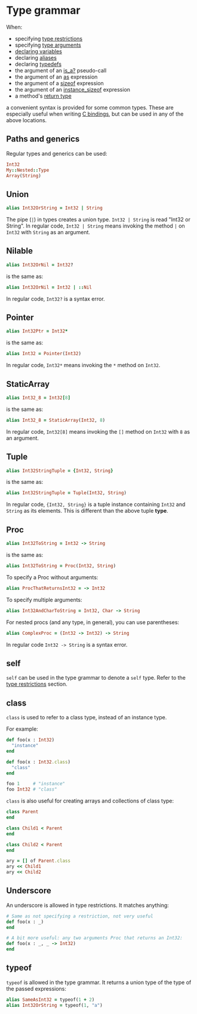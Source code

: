 # Type grammar

When:

* specifying [type restrictions](type_restrictions.html)
* specifying [type arguments](generics.html)
* [declaring variables](declare_var.html)
* declaring [aliases](alias.html)
* declaring [typedefs](type.html)
* the argument of an [is_a?](is_a.html) pseudo-call
* the argument of an [as](as.html) expression
* the argument of a [sizeof](sizeof.html) expression
* the argument of an [instance_sizeof](instance_sizeof.html) expression
* a method's [return type](return_types.html)

a convenient syntax is provided for some common types. These are especially useful when writing [C bindings](c_bindings/index.html), but can be used in any of the above locations.

## Paths and generics

Regular types and generics can be used:

```ruby
Int32
My::Nested::Type
Array(String)
```

## Union

```ruby
alias Int32OrString = Int32 | String
```

The pipe (`|`) in types creates a union type. `Int32 | String` is read "Int32 or String". In regular code, `Int32 | String` means invoking the method `|` on `Int32` with `String` as an argument.

## Nilable

```ruby
alias Int32OrNil = Int32?
```

is the same as:

```ruby
alias Int32OrNil = Int32 | ::Nil
```

In regular code, `Int32?` is a syntax error.

## Pointer

```ruby
alias Int32Ptr = Int32*
```

is the same as:

```ruby
alias Int32 = Pointer(Int32)
```

In regular code, `Int32*` means invoking the `*` method on `Int32`.

## StaticArray

```ruby
alias Int32_8 = Int32[8]
```

is the same as:

```ruby
alias Int32_8 = StaticArray(Int32, 8)
```

In regular code, `Int32[8]` means invoking the `[]` method on `Int32` with `8` as an argument.

## Tuple

```ruby
alias Int32StringTuple = {Int32, String}
```

is the same as:

```ruby
alias Int32StringTuple = Tuple(Int32, String)
```

In regular code, `{Int32, String}` is a tuple instance containing `Int32` and `String` as its elements. This is different than the above tuple **type**.

## Proc

```ruby
alias Int32ToString = Int32 -> String
```

is the same as:

```ruby
alias Int32ToString = Proc(Int32, String)
```

To specify a Proc without arguments:

```ruby
alias ProcThatReturnsInt32 = -> Int32
```

To specify multiple arguments:

```ruby
alias Int32AndCharToString = Int32, Char -> String
```

For nested procs (and any type, in general), you can use parentheses:

```ruby
alias ComplexProc = (Int32 -> Int32) -> String
```

In regular code `Int32 -> String` is a syntax error.

## self

`self` can be used in the type grammar to denote a `self` type. Refer to the [type restrictions](type_restrictions.html) section.

## class

`class` is used to refer to a class type, instead of an instance type.

For example:

```ruby
def foo(x : Int32)
  "instance"
end

def foo(x : Int32.class)
  "class"
end

foo 1     # "instance"
foo Int32 # "class"
```

`class` is also useful for creating arrays and collections of class type:

```ruby
class Parent
end

class Child1 < Parent
end

class Child2 < Parent
end

ary = [] of Parent.class
ary << Child1
ary << Child2
```

## Underscore

An underscore is allowed in type restrictions. It matches anything:

```ruby
# Same as not specifying a restriction, not very useful
def foo(x : _)
end

# A bit more useful: any two arguments Proc that returns an Int32:
def foo(x : _, _ -> Int32)
end
```

## typeof

`typeof` is allowed in the type grammar. It returns a union type of the type of the passed expressions:

```ruby
alias SameAsInt32 = typeof(1 + 2)
alias Int32OrString = typeof(1, "a")
```

